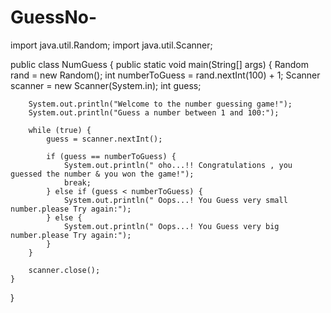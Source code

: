 # GuessNo-
import java.util.Random;
import java.util.Scanner;

public class NumGuess {
    public static void main(String[] args) {
        Random rand = new Random();
        int numberToGuess = rand.nextInt(100) + 1;
        Scanner scanner = new Scanner(System.in);
        int guess;

        System.out.println("Welcome to the number guessing game!");
        System.out.println("Guess a number between 1 and 100:");

        while (true) {
            guess = scanner.nextInt();

            if (guess == numberToGuess) {
                System.out.println(" oho...!! Congratulations , you guessed the number & you won the game!");
                break;
            } else if (guess < numberToGuess) {
                System.out.println(" Oops...! You Guess very small number.please Try again:");
            } else {
                System.out.println(" Oops...! You Guess very big number.please Try again:");
            }
        }

        scanner.close();
    }
}
